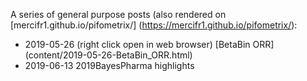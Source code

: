A series of general purpose posts (also rendered on [mercifr1.github.io/pifometrix/] (https://mercifr1.github.io/pifometrix/):
- 2019-05-26  (right click open in web browser) [BetaBin ORR] (content/2019-05-26-BetaBin_ORR.html)
- 2019-06-13 2019BayesPharma highlights


